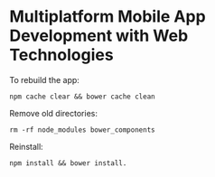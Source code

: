 # Multiplatform Mobile App Development with Web Technologies

To rebuild the app:
```
npm cache clear && bower cache clean
```

Remove old directories:
```
rm -rf node_modules bower_components
```

Reinstall:
```
npm install && bower install.
```
